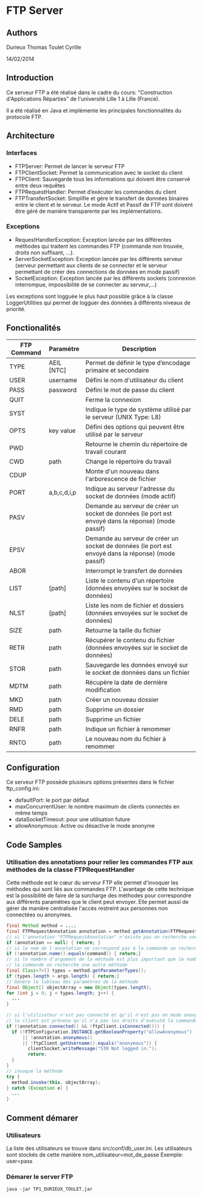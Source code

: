 # FTP Server

## Authors
Durieux Thomas
Toulet Cyrille

14/02/2014

## Introduction
Ce serveur FTP a été réalisé dans le cadre du cours: "Construction d'Applications Réparties" de l'université Lille 1 à Lille (France).

Il a été réalisé en Java et implémente les principales fonctionnalités du protocole FTP.

## Architecture
### Interfaces

- FTPServer: Permet de lancer le serveur FTP
- FTPClientSocket: Permet la communication avec le socket du client
- FTPClient: Sauvegarde tous les informations qui doivent être conservé entre deux requêtes
- FTPRequestHandler: Permet d’exécuter les commandes du client
- FTPTransfertSocket: Simplifie et gère le transfert de données binaires entre le client et le serveur. Le mode Actif et Passif de FTP sont doivent être géré de manière transparente par les implémentations.

### Exceptions
- RequestHandlerException: Exception lancée par les différentes méthodes qui traitent les commandes FTP (commande non trouvée, droits non suffisant, ...).
- ServerSocketException: Exception lancée par les différents serveur (serveur permettant aux clients de se connecter et le serveur permettant de créer des connections de données en mode passif)
- SocketException: Exception lancée par les différents sockets (connexion interrompue, impossibilité de se connecter au serveur,...)

Les exceptions sont logguée le plus haut possible grâce à la classe LoggerUtilities qui permet de logguer des données à différents niveaux de priorité.

## Fonctionalités

FTP Command | Paramètre   | Description
------------|-------------|------------------------------------------------------------------
TYPE        | AEIL [NTC]  | Permet de définir le type d’encodage primaire et secondaire
USER        | username    | Défini le nom d'utilisateur du client
PASS        | password    | Défini le mot de passe du client
QUIT        |             | Ferme la connexion
SYST        |             | Indique le type de système utilisé par le serveur (UNIX Type: L8)
OPTS        | key value   | Défini des options qui peuvent être utilisé par le serveur
PWD         |             | Retourne le chemin du répertoire de travail courant
CWD         | path        | Change le répertoire du travail
CDUP        |             | Monte d'un nouveau dans l'arborescence de fichier
PORT        | a,b,c,d,i,p | Indique au serveur l'adresse du socket de données (mode actif)
PASV        |             | Demande au serveur de créer un socket de données (le port est envoyé dans la réponse) (mode passif)
EPSV        |             | Demande au serveur de créer un socket de données (le port est envoyé dans la réponse) (mode passif)
ABOR        |             | Interrompt le transfert de données
LIST        | [path]      | Liste le contenu d'un répertoire (données envoyées sur le socket de données)
NLST        | [path]      | Liste les nom de fichier et dossiers (données envoyées sur le socket de données)
SIZE        | path        | Retourne la taille du fichier
RETR        | path        | Récupérer le contenu du fichier (données envoyées sur le socket de données)
STOR        | path        | Sauvegarde les données envoyé sur le socket de données dans un fichier
MDTM        | path        | Récupère la date de dernière modification
MKD         | path        | Créer un nouveau dossier
RMD         | path        | Supprime un dossier
DELE        | path        | Supprime un fichier
RNFR        | path        | Indique un fichier à renommer
RNTO        | path        | Le nouveau nom du fichier à renommer

## Configuration

Ce serveur FTP possède plusieurs options présentes dans le fichier ftp_config.ini:

- defaultPort: le port par défaut
- maxConcurrentUser: le nombre maximum de clients connectés en même temps
- dataSocketTimeout: pour une utilisation future
- allowAnonymous: Active ou désactive le mode anonyme

## Code Samples

### Utilisation des annotations pour relier les commandes FTP aux méthodes de la classe FTPRequestHandler
Cette méthode est le cœur du serveur FTP elle permet d'invoquer les méthodes qui sont liés aux commandes FTP. L'avantage de cette technique est la possibilité de faire de la surcharge des méthodes pour correspondre aux différents paramètres que le client peut envoyer. Elle permet aussi de gérer de manière centralisée l'accès restreint aux personnes non connectées ou anonymes.

``` JAVA
final Method method = ...;
final FTPRequestAnnotation annotation = method.getAnnotation(FTPRequestAnnotation.class);
// si l'annotation "FTPRequestAnnotation" n'existe pas on recherche une autre méthode
if (annotation == null) { return; }
// si le nom de l'annotation ne correspond pas à la commande on recherche une autre méthode
if (!annotation.name().equals(command)) { return;}
// si le nombre d'argument de la méthode est plus important que le nombre passé avec
// la commande on recherche une autre méthode
final Class<?>[] types = method.getParameterTypes();
if (types.length > args.length) { return;}
// Génère le tableau des paramètres de la méthode
final Object[] objectArray = new Object[types.length];
for (int j = 0; j < types.length; j++) {
  ...
}

// si l'utilisateur n'est pas connecté et qu'il n'est pas en mode anonyme
// le client est prévenu qu'il n'a pas les droits d'exécuté la commande
if ((annotation.connected() && !ftpClient.isConnected())) {
  if (!FTPConfiguration.INSTANCE.getBooleanProperty("allowAnonymous")
      || !annotation.anonymous()
      || !ftpClient.getUsername().equals("anonymous")) {
        clientSocket.writeMessage("530 Not logged in.");
        return;
  }
}
// invoque la méthode
try {
  method.invoke(this, objectArray);
} catch (Exception e) {
  ...
}
```
## Comment démarer

### Utilisateurs
La liste des utilisateurs se trouve dans src/conf/db_user.ini.
Les utilisateurs sont stockés de cette manière nom_utilisateur=mot_de_passe
Exemple:
user=pass

### Démarer le server FTP
```
java -jar TP1_DURIEUX_TOULET.jar
```
